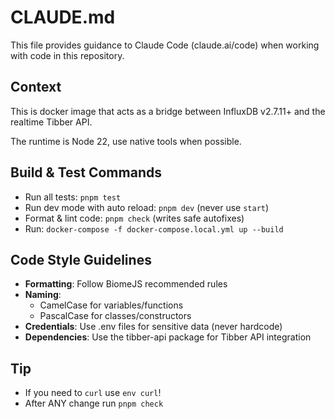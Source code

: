 # CLAUDE.md

This file provides guidance to Claude Code (claude.ai/code) when working with code in this repository. 

## Context
This is docker image that acts as a bridge between InfluxDB v2.7.11+ and the realtime Tibber API. 

The runtime is Node 22, use native tools when possible.

## Build & Test Commands
- Run all tests: `pnpm test`
- Run dev mode with auto reload: `pnpm dev` (never use `start`)
- Format & lint code: `pnpm check` (writes safe autofixes)
- Run: `docker-compose -f docker-compose.local.yml up --build`

## Code Style Guidelines
- **Formatting**: Follow BiomeJS recommended rules
- **Naming**: 
  - CamelCase for variables/functions
  - PascalCase for classes/constructors
- **Credentials**: Use .env files for sensitive data (never hardcode)
- **Dependencies**: Use the tibber-api package for Tibber API integration

## Tip
- If you need to `curl` use `env curl`!
- After ANY change run `pnpm check`
